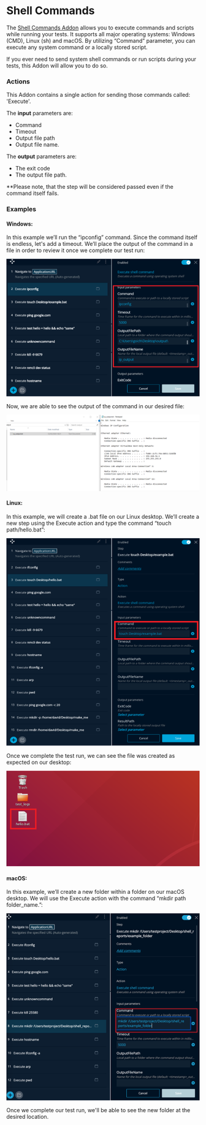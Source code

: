 # Shell Commands

The [Shell Commands Addon](https://addons.testproject.io/shell-commands) allows you to execute commands and scripts while running your tests. It supports all major operating systems: Windows \(CMD\), Linux \(sh\) and macOS. By utilizing “Command” parameter, you can execute any system command or a locally stored script.

If you ever need to send system shell commands or run scripts during your tests, this Addon will allow you to do so.

### **Actions**

This Addon contains a single action for sending those commands called: 'Execute'.

The **input** parameters are: 

* Command 
* Timeout
* Output file path
* Output file name.

The **output** parameters are: 

* The exit code
* The output file path.

\*\*Please note, that the step will be considered passed even if the command itself fails.

### **Examples**

#### **Windows:**

In this example we’ll run the “ipconfig” command. Since the command itself is endless, let's add a timeout. We’ll place the output of the command in a file in order to review it once we complete our test run:

![Execute Shell Command Action in the TestProject Recorder Step Widget](../../.gitbook/assets/shell-commands-addon-windows1.png)

Now, we are able to see the output of the command in our desired file:

![Output of the Command](../../.gitbook/assets/shell-commands-addon-windows2.png)

#### **Linux:**

In this example, we will create a .bat file on our Linux desktop. We’ll create a new step using the Execute action and type the command “touch path/hello.bat”:

![Execute Shell Command Action in the TestProject Recorder Step Widget](../../.gitbook/assets/shell-commands-addon-linux1.png)

Once we complete the test run, we can see the file was created as expected on our desktop:

![.bat file on our Linux desktop](../../.gitbook/assets/shell-commands-addon-linux2.png)

#### **macOS:**

In this example, we’ll create a new folder within a folder on our macOS desktop. We will use the Execute action with the command “mkdir path folder\_name.”:

![Execute Shell Command Action in the TestProject Recorder Step Widget](../../.gitbook/assets/shell-commands-addon-macos1.png)

Once we complete our test run, we'll be able to see the new folder at the desired location.



